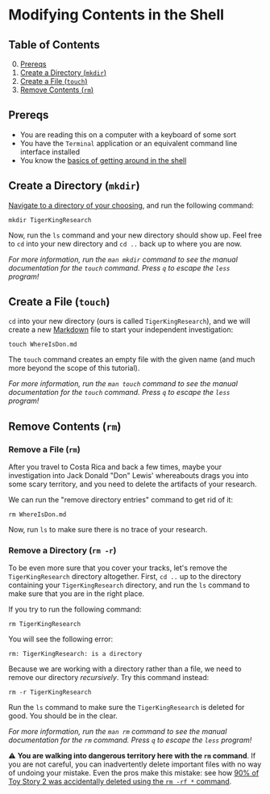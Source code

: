 # Modifying Contents in the Shell

## Table of Contents

0. [Prereqs](#prereqs)
1. [Create a Directory (`mkdir`)](#create-a-directory-mkdir)
2. [Create a File (`touch`)](#create-a-file-touch)
3. [Remove Contents (`rm`)](#remove-contents-rm)

## Prereqs

- You are reading this on a computer with a keyboard of some sort
- You have the `Terminal` application or an equivalent command line interface installed
- You know the [basics of getting around in the shell](GettingAroundShell.md)

## Create a Directory (`mkdir`)

[Navigate to a directory of your choosing](GettingAroundShell.md), and run the following command:

	mkdir TigerKingResearch

Now, run the `ls` command and your new directory should show up. Feel free to `cd` into your new directory and `cd ..` back up to where you are now.

_For more information, run the `man mkdir` command to see the manual documentation for the `touch` command. Press `q` to escape the `less` program!_

## Create a File (`touch`)

`cd` into your new directory (ours is called `TigerKingResearch`), and we will create a new [Markdown](Markdown.md) file to start your independent investigation:

	touch WhereIsDon.md
	
The `touch` command creates an empty file with the given name (and much more beyond the scope of this tutorial).

_For more information, run the `man touch` command to see the manual documentation for the `touch` command. Press `q` to escape the `less` program!_

## Remove Contents (`rm`)

### Remove a File (`rm`)

After you travel to Costa Rica and back a few times, maybe your investigation into Jack Donald "Don" Lewis' whereabouts drags you into some scary territory, and you need to delete the artifacts of your research.

We can run the "remove directory entries" command to get rid of it:

	rm WhereIsDon.md
	
Now, run `ls` to make sure there is no trace of your research.

### Remove a Directory (`rm -r`)

To be even more sure that you cover your tracks, let's remove the `TigerKingResearch` directory altogether. First, `cd ..` up to the directory containing your `TigerKingResearch` directory, and run the `ls` command to make sure that you are in the right place.

If you try to run the following command:

	rm TigerKingResearch
	
You will see the following error:

	rm: TigerKingResearch: is a directory
	
Because we are working with a directory rather than a file, we need to remove our directory _recursively_. Try this command instead:

	rm -r TigerKingResearch
	
Run the `ls` command to make sure the `TigerKingResearch` is deleted for good. You should be in the clear.

_For more information, run the `man rm` command to see the manual documentation for the `rm` command. Press `q` to escape the `less` program!_

⚠️ **You are walking into dangerous territory here with the `rm` command**. If you are not careful, you can inadvertently delete important files with no way of undoing your mistake. Even the pros make this mistake: see how [90% of Toy Story 2 was accidentally deleted using the `rm -rf *` command](https://thenextweb.com/media/2012/05/21/how-pixars-toy-story-2-was-deleted-twice-once-by-technology-and-again-for-its-own-good/).

